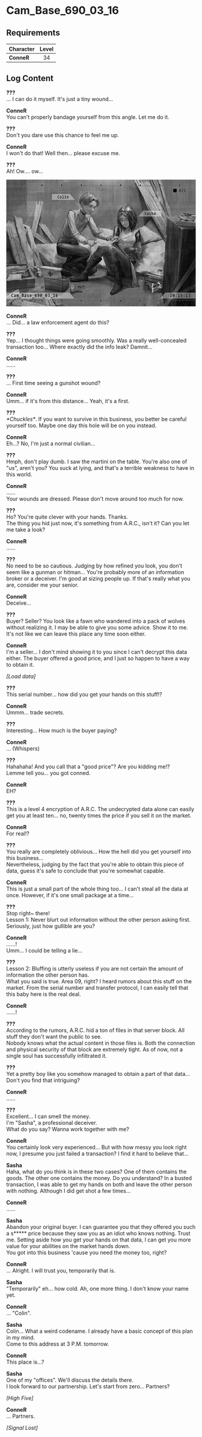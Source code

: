 # Cam_Base_690_03_16
## Requirements
|Character |Level|
|----------|:---:|
|**ConneR**| 34  |

## Log Content
**???**<br>
... I can do it myself. It's just a tiny wound...

**ConneR**<br>
You can't properly bandage yourself from this angle. Let me do it.

**???**<br>
Don't you dare use this chance to feel me up.

**ConneR**<br>
I won't do that! Well then... please excuse me.

**???**<br>
Ah! Ow.... ow...

![cos4401.png](./attachments/cos4401.png)

**ConneR**<br>
... Did... a law enforcement agent do this?

**???**<br>
Yep... I thought things were going smoothly. Was a really well\-concealed transaction too... Where exactly did the info leak? Damnit...

**ConneR**<br>
......

**???**<br>
... First time seeing a gunshot wound?

**ConneR**<br>
Umm... if it's from this distance... Yeah, it's a first.

**???**<br>
*\*Chuckles\**. If you want to survive in this business, you better be careful yourself too. Maybe one day this hole will be on you instead.

**ConneR**<br>
Eh...? No, I'm just a normal civilian...

**???**<br>
Hmph, don't play dumb. I saw the martini on the table. You're also one of "us", aren't you? You suck at lying, and that's a terrible weakness to have in this world.

**ConneR**<br>
......<br>
Your wounds are dressed. Please don't move around too much for now.

**???**<br>
Ho? You're quite clever with your hands. Thanks.<br>
The thing you hid just now, it's something from A.R.C., isn't it? Can you let me take a look?

**ConneR**<br>
......

**???**<br>
No need to be so cautious. Judging by how refined you look, you don't seem like a gunman or hitman... You're probably more of an information broker or a deceiver. I'm good at sizing people up. If that's really what you are, consider me your senior.

**ConneR**<br>
Deceive...

**???**<br>
Buyer? Seller? You look like a fawn who wandered into a pack of wolves without realizing it. I may be able to give you some advice. Show it to me. It's not like we can leave this place any time soon either.

**ConneR**<br>
I'm a seller... I don't mind showing it to you since I can't decrypt this data either. The buyer offered a good price, and I just so happen to have a way to obtain it.

*\[Load data\]*

**???**<br>
This serial number... how did you get your hands on this stuff!?

**ConneR**<br>
Ummm... trade secrets.

**???**<br>
Interesting... How much is the buyer paying?

**ConneR**<br>
... (Whispers)

**???**<br>
Hahahaha! And you call that a "good price"? Are you kidding me!?<br>
Lemme tell you... you got conned.

**ConneR**<br>
EH?

**???**<br>
This is a level 4 encryption of A.R.C. The undecrypted data alone can easily get you at least ten... no, twenty times the price if you sell it on the market.

**ConneR**<br>
For real!?

**???**<br>
You really are completely oblivious... How the hell did you get yourself into this business... <br>
Nevertheless, judging by the fact that you're able to obtain this piece of data, guess it's safe to conclude that you're somewhat capable.

**ConneR**<br>
This is just a small part of the whole thing too... I can't steal all the data at once. However, if it's one small package at a time...

**???**<br>
Stop right\~ there! <br>
Lesson 1: Never blurt out information without the other person asking first. Seriously, just how gullible are you?

**ConneR**<br>
......!<br>
Umm... I could be telling a lie...

**???**<br>
Lesson 2: Bluffing is utterly useless if you are not certain the amount of information the other person has.<br>
What you said is true. Area 09, right? I heard rumors about this stuff on the market. From the serial number and transfer protocol, I can easily tell that this baby here is the real deal.

**ConneR**<br>
......!

**???**<br>
According to the rumors, A.R.C. hid a ton of files in that server block. All stuff they don't want the public to see. <br>
Nobody knows what the actual content in those files is. Both the connection and physical security of that block are extremely tight. As of now, not a single soul has successfully infiltrated it. 

**???**<br>
Yet a pretty boy like you somehow managed to obtain a part of that data... Don't you find that intriguing?

**ConneR**<br>
......

**???**<br>
Excellent... I can smell the money.<br>
I'm "Sasha", a professional deceiver.<br>
What do you say? Wanna work together with me?

**ConneR**<br>
You certainly look very experienced... But with how messy you look right now, I presume you just failed a transaction? I find it hard to believe that...

**Sasha**<br>
Haha, what do you think is in these two cases? One of them contains the goods. The other one contains the money. Do you understand? In a busted transaction, I was able to get my hands on both and leave the other person with nothing. Although I did get shot a few times...

**ConneR**<br>
......

**Sasha**<br>
Abandon your original buyer. I can guarantee you that they offered you such a s\*\*\*\*\* price because they saw you as an idiot who knows nothing. Trust me. Setting aside how you get your hands on that data, I can get you more value for your abilities on the market hands down.<br>
You got into this business 'cause you need the money too, right?

**ConneR**<br>
... Alright. I will trust you, temporarily that is.

**Sasha**<br>
"Temporarily" eh... how cold. Ah, one more thing. I don't know your name yet.

**ConneR**<br>
... "Colin".

**Sasha**<br>
Colin... What a weird codename. I already have a basic concept of this plan in my mind.<br>
Come to this address at 3 P.M. tomorrow.

**ConneR**<br>
This place is...?

**Sasha**<br>
One of my "offices". We'll discuss the details there.<br>
I look forward to our partnership. Let's start from zero... Partners?

*\[High Five\]*

**ConneR**<br>
... Partners.

*[Signal Lost]*